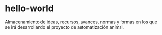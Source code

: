 # hello-world
Almacenamiento de ideas, recursos, avances, normas y formas en los que se irá desarrollando el proyecto de automatización animal. 
